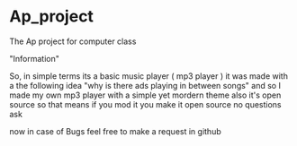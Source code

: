# Ap_project
The Ap project for computer class

"Information"

So, in simple terms its a basic music player ( mp3 player )
it was made with a the following idea "why is there ads playing in between songs"
and so I made my own mp3 player with a simple yet mordern theme also it's open source
so that means if you mod it you make it open source no questions ask

now in case of Bugs feel free to make a request in github
